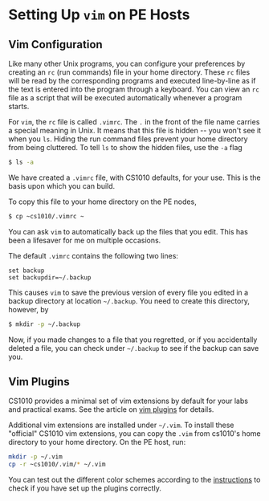 # Setting Up `vim` on PE Hosts

## Vim Configuration

Like many other Unix programs, you can configure your preferences by creating an `rc` (run commands) file in your home directory.  These `rc` files will be read by the corresponding programs and executed line-by-line as if the text is entered into the program through a keyboard.  You can view an `rc` file as a script that will be executed automatically whenever a program starts.

For `vim`, the `rc` file is called `.vimrc`.  The `.` in the front of the file name carries a special meaning in Unix.  It means that this file is hidden -- you won't see it when you `ls`.  Hiding the run command files prevent your home directory from being cluttered.  To tell `ls` to show the hidden files, use the `-a` flag
```Bash
$ ls -a
```

We have created a `.vimrc` file, with CS1010 defaults, for your use.  This is the basis upon which you can build. 

To copy this file to your home directory on the PE nodes,
```Bash
$ cp ~cs1010/.vimrc ~
```

You can ask `vim` to automatically back up the files that you edit.  This has been a lifesaver for me on multiple occasions.

The default `.vimrc` contains the following two lines:

```Shell
set backup
set backupdir=~/.backup
```

This causes `vim` to save the previous version of every file you edited in a backup directory at location `~/.backup`.  You need to create this directory, however, by

```Bash
$ mkdir -p ~/.backup
```

Now, if you made changes to a file that you regretted, or if you accidentally deleted a file, you can check under `~/.backup` to see if the backup can save you.

## Vim Plugins

CS1010 provides a minimal set of vim extensions by default for your labs and practical exams.  See the article on [vim plugins](vim-plugins.md) for details.  

Additional vim extensions are installed under `~/.vim`.  To install these "official" CS1010 vim extensions, you can copy the `.vim` from cs1010's home directory to your home directory.  On the PE host, run:

```Bash
mkdir -p ~/.vim
cp -r ~cs1010/.vim/* ~/.vim
```

You can test out the different color schemes according to the [instructions](vim-plugins.md) to check if you have set up the plugins correctly.
